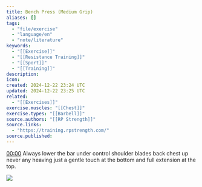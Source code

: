 ```yaml
---
title: Bench Press (Medium Grip)
aliases: []
tags:
  - "file/exercise"
  - "language/en"
  - "note/literature"
keywords:
  - "[[Exercise]]"
  - "[[Resistance Training]]"
  - "[[Sport]]"
  - "[[Training]]"
description: 
icon: 
created: 2024-12-22 23:24 UTC
updated: 2024-12-22 23:25 UTC
related:
  - "[[Exercises]]"
exercise.muscles: "[[Chest]]"
exercise.types: "[[Barbell]]"
source.authors: "[[RP Strength]]"
source.links:
  - "https://training.rpstrength.com/"
source.published: 
---
```


[00:00](https://www.youtube.com/watch?v=gMgvBspQ9lk&t=0) Always lower the bar under control shoulder blades back chest up never any heaving just a gentle touch at the bottom and full extension at the top.

![](https://www.youtube.com/watch?v=gMgvBspQ9lk)
